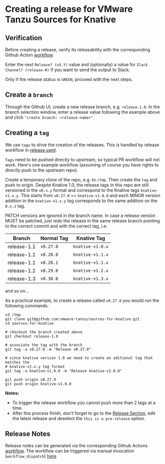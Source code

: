# Creating a release for VMware Tanzu Sources for Knative

## Verification

Before creating a release, verify its releasability with the corresponding
Github Action
[workflow](https://github.com/vmware-tanzu/sources-for-knative/actions/workflows/knative-releasability.yaml).

Enter the next `Release? (vX.Y)` value and (optionally) a value for `Slack
Channel? (release-#)` if you want to send the output to Slack.

Only if the release status is `GREEN`, proceed with the next steps.

## Create a `branch`

Through the Github UI, create a new release branch, e.g. `release-1.0`. In the
branch selection window, enter a release value following the example above and
click `"create branch: <release-name>"`.

## Creating a `tag`

We use `tags` to drive the creation of the releases. This is handled by release
workflow in [release.yaml](.github/workflows/release.yaml).

`Tags` need to be pushed directly to upstream, so typical PR workflow will not
work. Here's one example workflow (assuming of course you have rights to
directly push to the upstream repo).

Create a temporary clone of the repo, e.g. to `/tmp`. Then create the `tag` and
push to origin. Despite Knative 1.0, the release tags in this repo are still versioned in the `v0.x.y` format and correspond to the Knative tags `knative-v1.x.y`.
This starts from `v0.27.0` == `knative-v1.0.0` and each MINOR version addition in the `knative-v1.x.y` tag corresponds to the same addition on the `0.x.z` tag.

PATCH versions are ignored in the branch name. In case a release version MUST be patched, just redo the release in the same release branch pointing to the correct commit and with the correct tag, i.e:

| Branch      | Normal Tag  | Knative Tag      |
|-------------|-------------|------------------|
| release-1.1 | `v0.27.0`   | `knative-v1.0.x` |
| release-1.1 | `v0.28.0`   | `knative-v1.1.x` |
| release-1.1 | `v0.28.1`   | `knative-v1.1.x` |
| release-1.2 | `v0.29.0`   | `knative-v1.2.x` |
| release-1.3 | `v0.30.0`   | `knative-v1.3.x` |
and so on...

As a practical example, to create a release called `v0.27.0` you would run the following commands:

```shell
cd /tmp
git clone git@github.com:vmware-tanzu/sources-for-knative.git
cd sources-for-knative

# checkout the branch created above
git checkout release-1.0

# associate the tag with the branch
git tag -a v0.27.0 -m "Release v0.27.0"

# since knative version 1.0 we need to create an aditional tag that matches the
# knative-v1.x.y tag format
git tag -a knative-v1.0.0 -m "Release knative-v1.0.0"

git push origin v0.27.0
git push origin knative-v1.0.0
```

**Notes:**
- To trigger the release workflow you cannot push more than 2 tags at a time.
- After this process finish, don't forget to go to the [Release Section](https://github.com/vmware-tanzu/sources-for-knative/releases), edit the latest release and deselect the `this is a pre-release` option.

## Release Notes

Release notes can be generated via the corresponding Github Actions
[workflow](.github/workflows/knative-release-notes.yaml). The workflow can be
triggered via manual invocation (`workflow_dispatch`) [here](https://github.com/vmware-tanzu/sources-for-knative/actions/workflows/knative-release-notes.yaml).
